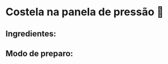 # Costela na panela de pressão :meat_on_bone:

## Ingredientes:



















## Modo de preparo:



